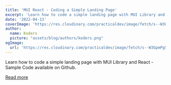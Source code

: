 ```yaml
---
title: 'MUI React - Coding a Simple Landing Page'
excerpt: 'Learn how to code a simple landing page with MUI Library and React - Sample Code available on Github.'
date: '2022-04-13'
coverImage: 'https://res.cloudinary.com/practicaldev/image/fetch/s--W3GpmPg5--/c_imagga_scale,f_auto,fl_progressive,h_420,q_auto,w_1000/https://dev-to-uploads.s3.amazonaws.com/uploads/articles/1qx8iwti5uejgah76v8c.jpg'
author:
  name: Koders
  picture: "assets/blog/authors/koders.png"
ogImage:
  url: 'https://res.cloudinary.com/practicaldev/image/fetch/s--W3GpmPg5--/c_imagga_scale,f_auto,fl_progressive,h_420,q_auto,w_1000/https://dev-to-uploads.s3.amazonaws.com/uploads/articles/1qx8iwti5uejgah76v8c.jpg'
---
```


Learn how to code a simple landing page with MUI Library and React - Sample Code available on Github.

[Read more](https://dev.to/sm0ke/mui-react-coding-a-simple-landing-page-4k67)
